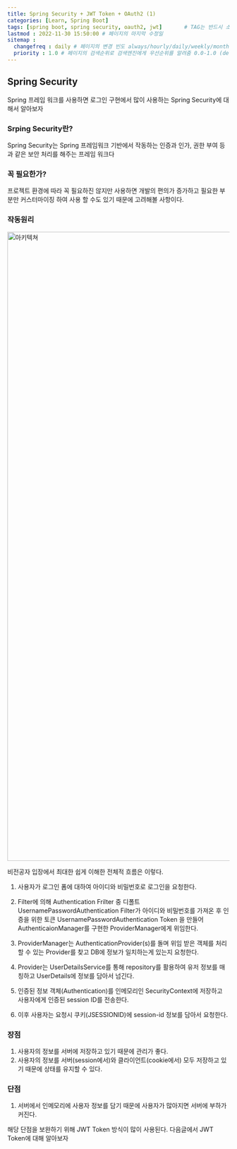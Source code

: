 ```yaml
---
title: Spring Security + JWT Token + OAuth2 (1)
categories: [Learn, Spring Boot]
tags: [spring boot, spring security, oauth2, jwt]		# TAG는 반드시 소문자로 이루어져야함!
lastmod : 2022-11-30 15:50:00 # 페이지의 마지막 수정일
sitemap :
  changefreq : daily # 페이지의 변경 빈도 always/hourly/daily/weekly/monthly/yearly/never
  priority : 1.0 # 페이지의 검색순위로 검색엔진에게 우선순위를 알려줌 0.0-1.0 (defult 0.5) 
---
```


## Spring Security

Spring 프레임 워크를 사용하면 로그인 구현에서 많이 사용하는 Spring Security에 대해서 알아보자

### Srping Security란?

Spring Security는 Spring 프레임워크 기반에서 작동하는 인증과 인가, 권한 부여 등 과 같은 보안 처리를 해주는 프레임 워크다

### 꼭 필요한가?

프로젝트 환경에 따라 꼭 필요하진 않지만 사용하면 개발의 편의가 증가하고 필요한 부분만 커스터마이징 하여 사용 할 수도 있기 때문에 고려해볼 사항이다.

### 작동원리

<img width="1426" alt="아키텍쳐" src="https://lgm1995.github.io/assets/img/learn/springboot/springsecurity/springsecurity_architecture.png">


비전공자 입장에서 최대한 쉽게 이해한 전체적 흐름은 이렇다.

1. 사용자가 로그인 폼에 대하여 아이디와 비밀번호로 로그인을 요청한다.

2. Filter에 의해 Authentication Frilter 중 디폴트 UsernamePasswordAuthentication Filter가 아이디와 비밀번호를 가져온 후 인증을 위한 토큰 UsernamePasswordAuthentication Token 을 만들어 AuthenticaionManager를 구현한 ProviderManager에게 위임한다.

3. ProviderManager는 AuthenticationProvider(s)를 돌며 위임 받은 객체를 처리할 수 있는 Provider를 찾고 DB에 정보가 일치하는게 있는지 요청한다.

4. Provider는 UserDetailsService를 통해 repository를 활용하여 유저 정보를 매칭하고 UserDetails에 정보를 담아서 넘긴다.

5. 인증된 정보 객체(Authentication)를 인메모리인 SecurityContext에 저장하고 사용자에게 인증된 session ID를 전송한다.

6. 이후 사용자는 요청시 쿠키(JSESSIONID)에 session-id 정보를 담아서 요청한다.

### 장점

1. 사용자의 정보를 서버에 저장하고 있기 때문에 관리가 좋다.
2. 사용자의 정보를 서버(session에서)와 클라이언트(cookie에서) 모두 저장하고 있기 때문에 상태를 유지할 수 있다.

### 단점

1. 서버에서 인메모리에 사용자 정보를 담기 때문에 사용자가 많아지면 서버에 부하가 커진다.

해당 단점을 보완하기 위해 JWT Token 방식이 많이 사용된다. 다음글에서 JWT Token에 대해 알아보자
  
